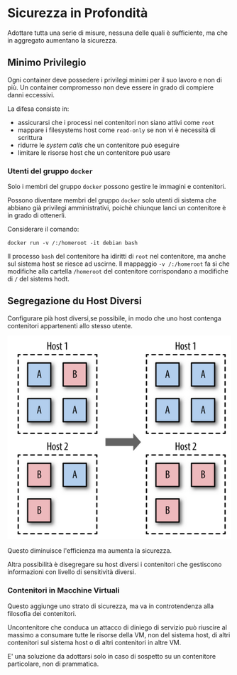 # Sicurezza in Profondità

Adottare tutta una serie di misure, nessuna delle quali è sufficiente, ma che in aggregato aumentano la sicurezza.

## Minimo Privilegio

Ogni container deve possedere i privilegi minimi per il suo lavoro e non di più.
Un container compromesso non deve essere in grado di compiere danni eccessivi.

La difesa consiste in:
* assicurarsi che i processi nei contenitori non siano attivi come `root`
* mappare i filesystems host come `read-only` se non vi è necessità di scrittura
* ridurre le _system calls_ che un contenitore può eseguire
* limitare le risorse host che un contenitore può usare

### Utenti del gruppo `docker`

Solo i membri del gruppo `docker` possono gestire le immagini e contenitori.

Possono diventare membri del gruppo `docker` solo utenti di sistema che abbiano già privilegi amministrativi, poichè chiunque lanci un contenitore è in grado di ottenerli.

Considerare il comando:
```
docker run -v /:/homeroot -it debian bash
```
Il processo `bash` del contenitore ha idiritti di `root` nel contenitore, ma anche sul sistema host se riesce ad uscirne.
Il mappaggio `-v /:/homeroot` fa sì che modifiche alla cartella `/homeroot` del contenitore corrispondano a modifiche di `/` del sistems hodt.

## Segregazione du Host Diversi

Configurare pià host diversi,se possibile, in modo che uno host contenga contenitori appartenenti allo stesso utente.

![Multiten](../gitbook/images/multiten.png)

Questo diminuisce l'efficienza ma aumenta la sicurezza.

Altra possibilità è disegregare su host diversi i contenitori che gestiscono informazioni con livello di sensitività diversi.

### Contenitori in Macchine Virtuali

Questo aggiunge uno strato di sicurezza, ma va in controtendenza alla filosofia dei contenitori.

Uncontenitore che conduca un attacco di diniego di servizio può riuscire al massimo a consumare tutte le risorse della VM, non del sistema host, di altri contenitori sul sistema host o di altri contenitori in altre VM.

E' una soluzione da adottarsi solo in caso di sospetto su un contenitore particolare, non di prammatica.


